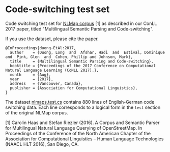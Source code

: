 # Code-switching test set
Code switching test set for [NLMap corpus](http://www.cl.uni-heidelberg.de/statnlpgroup/nlmaps/) [1] as described in our ConLL 2017 paper, titled "Multilingual Semantic Parsing and Code-switching". 

If you use the dataset, please cite the paper. 
```
@InProceedings{duong-EtAl:2017,
  author    = {Duong, Long  and  Afshar, Hadi  and  Estival, Dominique and  Pink, Glen  and  Cohen, Phillip and Johnson, Mark},
  title     = {Multilingual Semantic Parsing and Code-switching},
  booktitle = {Proceedings of the 2017 Conference on Computational Natural Language Learning (CoNLL 2017).},
  month     = {Aug},
  year      = {2017},
  address   = {Vancouver, Canada},
  publisher = {Association for Computational Linguistics},
}
```

The dataset [nlmaps.test.cs](https://github.com/vbtagitlab/code-switching/blob/master/nlmaps.test.cs) contains 880 lines of English-German code switching data. 
Each line corresponds to a logical form in the `test` section of the original NLMap corpus. 



[1] Carolin Haas and Stefan Riezler (2016). A Corpus and Semantic Parser for Multilingual Natural Language Querying of OpenStreetMap. In Proceedings of the Conference of the North American Chapter of the Association for Computational Linguistics – Human Language Technologies (NAACL HLT 2016), San Diego, CA.

